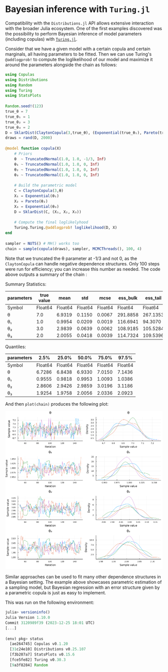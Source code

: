 # Bayesian inference with `Turing.jl`

Compatibility with the `Distributions.jl` API allows extensive interaction with the broader Julia ecosystem. One of the first examples discovered was the possibility to perform Bayesian inference of model parameters (including copulas) with [`Turing.jl`](https://turing.ml/). 

Consider that we have a given model with a certain copula and certain marginals, all having parameters to be fitted. Then we can use Turing's `@addlogprob!` to compute the loglikelihood of our model and maximize it around the parameters alongside the chain as follows: 

```julia
using Copulas
using Distributions
using Random
using Turing
using StatsPlots

Random.seed!(123)
true_θ = 7
true_θ₁ = 1
true_θ₂ = 3
true_θ₃ = 2
D = SklarDist(ClaytonCopula(3,true_θ), (Exponential(true_θ₁), Pareto(true_θ₂), Exponential(true_θ₃)))
draws = rand(D, 2000)

@model function copula(X)
    # Priors
    θ  ~ TruncatedNormal(1.0, 1.0, -1/3, Inf)
    θ₁ ~ TruncatedNormal(1.0, 1.0, 0, Inf)
    θ₂ ~ TruncatedNormal(1.0, 1.0, 0, Inf)
    θ₃ ~ TruncatedNormal(1.0, 1.0, 0, Inf)

    # Build the parametric model
    C = ClaytonCopula(3,θ)
    X₁ = Exponential(θ₁)
    X₂ = Pareto(θ₂)
    X₃ = Exponential(θ₃)
    D = SklarDist(C, (X₁, X₂, X₃))

    # Compute the final loglikelyhood
    Turing.Turing.@addlogprob! loglikelihood(D, X)
end

sampler = NUTS() # MH() works too
chain = sample(copula(draws), sampler, MCMCThreads(), 100, 4)
```

Note that we truncated the θ parameter at -1/3 and not 0, as the `ClaytonCopula` can handle negative dependence structures. Only 100 steps were run for efficiency; you can increase this number as needed. The code above outputs a summary of the chain : 

Summary Statistics:

|  parameters | true value |     mean  |     std  |    mcse  | ess_bulk  | ess_tail  |    rhat  | ess_per_sec  |
|-------------|------------|-----------|----------|----------|-----------|-----------|----------|--------------|
|      Symbol |  Float64   |  Float64  | Float64  | Float64  |  Float64  |  Float64  | Float64  |     Float64  |
|           θ |   7.0      |   6.9319  |  0.1150  |  0.0067  | 291.8858  | 267.1353  |  1.0061  |      0.7238  |
|          θ₁ |   1.0      |   0.9954  |  0.0209  |  0.0019  | 116.6941  |  94.3070  |  1.0347  |      0.2894  |
|          θ₂ |   3.0      |   2.9839  |  0.0639  |  0.0062  | 108.9185  | 105.5284  |  1.0390  |      0.2701  |
|          θ₃ |   2.0      |   2.0055  |  0.0418  |  0.0039  | 114.7324  | 109.5396  |  1.0328  |      0.2845  |

Quantiles: 

|  parameters  |    2.5%  |   25.0%  |   50.0%  |   75.0%  |   97.5% |
|--------------|----------|----------|----------|----------|-------- |
|      Symbol  | Float64  | Float64  | Float64  | Float64  | Float64 |
|           θ  |  6.7286  |  6.8438  |  6.9330  |  7.0150  |  7.1436 |
|          θ₁  |  0.9555  |  0.9818  |  0.9953  |  1.0093  |  1.0386 |
|          θ₂  |  2.8606  |  2.9426  |  2.9859  |  3.0196  |  3.1186 |
|          θ₃  |  1.9254  |  1.9758  |  2.0056  |  2.0336  |  2.0923 |

And then `plot(chain)` produces the following plot:

![Turing results](turing_plot.png)

Similar approaches can be used to fit many other dependence structures in a Bayesian setting. The example above showcases parametric estimation of a sampling model, but Bayesian regression with an error structure given by a parametric copula is just as easy to implement. 

This was run on the following environment: 

```julia
julia> versioninfo()
Julia Version 1.10.0
Commit 3120989f39 (2023-12-25 18:01 UTC)
[...]

(env) pkg> status
  [ae264745] Copulas v0.1.20
  [31c24e10] Distributions v0.25.107
  [f3b207a7] StatsPlots v0.15.6
  [fce5fe82] Turing v0.30.3
  [9a3f8284] Random
```




